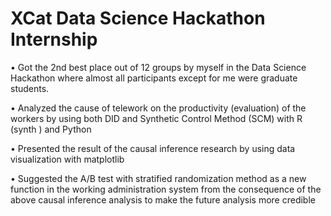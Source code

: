# XCat Data Science Hackathon Internship 


• Got the 2nd best place out of 12 groups by myself in the Data Science Hackathon where almost all participants except for me were graduate students.

• Analyzed the cause of telework on the productivity (evaluation) of the workers by using both DID and Synthetic Control Method (SCM) with R (synth ) and Python

• Presented the result of the causal inference research by using data visualization with matplotlib

• Suggested the A/B test with stratified randomization method as a new function in the working administration system from the consequence of the above causal inference analysis to make the future analysis more credible
